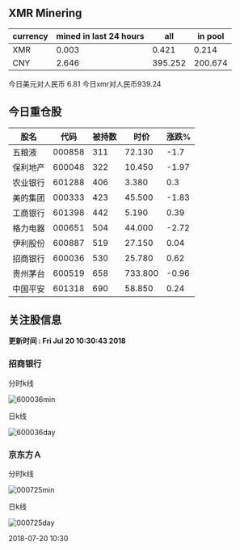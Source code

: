 ## XMR Minering

|currency|mined in last 24 hours|all|in pool|
|---|---|---|---|
|XMR|0.003|0.421|0.214|
|CNY|2.646|395.252|200.674|

今日美元对人民币 6.81	今日xmr对人民币939.24


## 今日重仓股 

|股名|代码|被持数|时价|涨跌%|
|---|---|---|---|---|
|五粮液|000858|311|72.130|-1.7|
|保利地产|600048|322|10.450|-1.97|
|农业银行|601288|406|3.380|0.3|
|美的集团|000333|423|45.500|-1.83|
|工商银行|601398|442|5.190|0.39|
|格力电器|000651|504|44.000|-2.72|
|伊利股份|600887|519|27.150|0.04|
|招商银行|600036|530|25.780|0.62|
|贵州茅台|600519|658|733.800|-0.96|
|中国平安|601318|690|58.850|0.24|

## 关注股信息
**更新时间 : Fri Jul 20 10:30:43 2018**
### 招商银行 
分时k线

![600036min](http://image.sinajs.cn/newchart/min/n/sh600036.gif)

日k线

![600036day](http://image.sinajs.cn/newchart/daily/n/sh600036.gif)

### 京东方Ａ 
分时k线

![000725min](http://image.sinajs.cn/newchart/min/n/sz000725.gif)

日k线

![000725day](http://image.sinajs.cn/newchart/daily/n/sz000725.gif)

2018-07-20 10:30
